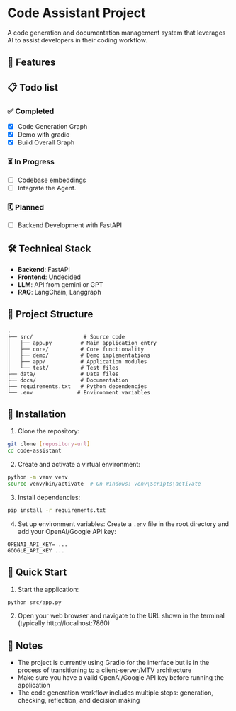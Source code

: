 # Code Assistant Project

A code generation and documentation management system that leverages AI to assist developers in their coding workflow.

## 🚀 Features


## 📋 Todo list
### ✅ Completed
- [x] Code Generation Graph
- [x] Demo with gradio
- [x] Build Overall Graph
### ⏳ In Progress
- [ ] Codebase embeddings
- [ ] Integrate the Agent.

### 🗓️ Planned
- [ ] Backend Development with FastAPI

## 🛠️ Technical Stack

- **Backend**: FastAPI
- **Frontend**: Undecided
- **LLM**: API from gemini or GPT
- **RAG**: LangChain, Langgraph

## 📁 Project Structure

```
.
├── src/                # Source code
│   ├── app.py         # Main application entry
│   ├── core/          # Core functionality
│   ├── demo/          # Demo implementations
│   ├── app/           # Application modules
│   └── test/          # Test files
├── data/              # Data files
├── docs/              # Documentation
├── requirements.txt   # Python dependencies
└── .env              # Environment variables
```

## 🔧 Installation

1. Clone the repository:
```bash
git clone [repository-url]
cd code-assistant
```

2. Create and activate a virtual environment:
```bash
python -m venv venv
source venv/bin/activate  # On Windows: venv\Scripts\activate
```

3. Install dependencies:
```bash
pip install -r requirements.txt
```

4. Set up environment variables:
Create a `.env` file in the root directory and add your OpenAI/Google API key:
```
OPENAI_API_KEY= ...
GOOGLE_API_KEY ...
```

## 🚀 Quick Start

1. Start the application:
```bash
python src/app.py
```

2. Open your web browser and navigate to the URL shown in the terminal (typically http://localhost:7860)


## 📝 Notes

- The project is currently using Gradio for the interface but is in the process of transitioning to a client-server/MTV architecture
- Make sure you have a valid OpenAI/Google API key before running the application
- The code generation workflow includes multiple steps: generation, checking, reflection, and decision making
